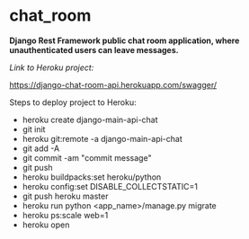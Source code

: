 # chat_room

**Django Rest Framework public chat room application, where unauthenticated users can leave messages.**

*Link to Heroku project:* 

https://django-chat-room-api.herokuapp.com/swagger/

Steps to deploy project to Heroku:
- heroku create django-main-api-chat
- git init
- heroku git:remote -a django-main-api-chat
- git add -A
- git commit -am "commit message"
- git push
- heroku buildpacks:set heroku/python
- heroku config:set     DISABLE_COLLECTSTATIC=1
- git push heroku master
- heroku run python <app_name>/manage.py migrate
- heroku ps:scale web=1
- heroku open
